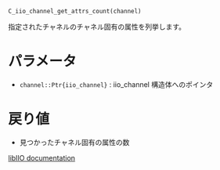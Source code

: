 ```
C_iio_channel_get_attrs_count(channel)
```

指定されたチャネルのチャネル固有の属性を列挙します。

# パラメータ

  * `channel::Ptr{iio_channel}` : iio_channel 構造体へのポインタ

# 戻り値

  * 見つかったチャネル固有の属性の数

[libIIO documentation](https://analogdevicesinc.github.io/libiio/master/libiio/group__Channel.html#ga14869c3fda8b04f413a02f15dfa6ef7c)
